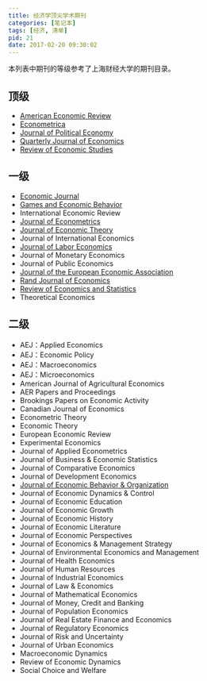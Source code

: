 ```yaml
---
title: 经济学顶尖学术期刊
categories: [笔记本]
tags: [经济, 清单]
pid: 21
date: 2017-02-20 09:30:02
---
```


本列表中期刊的等级参考了上海财经大学的期刊目录。

## 顶级

- [American Economic Review](http://econpapers.repec.org/article/aeaaecrev/)
- [Econometrica](http://econpapers.repec.org/article/wlyemetrp/)
- [Journal of Political Economy](http://econpapers.repec.org/article/ucpjpolec/)
- [Quarterly Journal of Economics](http://econpapers.repec.org/article/oupqjecon/)
- [Review of Economic Studies](http://econpapers.repec.org/article/ouprestud/)
<!--more-->

## 一级

- [Economic Journal](http://econpapers.repec.org/article/ecjeconjl/)
- [Games and Economic Behavior](http://econpapers.repec.org/article/eeegamebe/)
- International Economic Review
- [Journal of Econometrics](http://econpapers.repec.org/article/eeeeconom/)
- [Journal of Economic Theory](http://econpapers.repec.org/article/eeejetheo/)
- Journal of International Economics
- [Journal of Labor Economics](http://econpapers.repec.org/article/ucpjlabec/)
- Journal of Monetary Economics
- Journal of Public Economics
- [Journal of the European Economic Association](http://econpapers.repec.org/article/tprjeurec/)
- [Rand Journal of Economics](http://econpapers.repec.org/article/blarandje/)
- [Review of Economics and Statistics](http://econpapers.repec.org/article/tprrestat/)
- Theoretical Economics

## 二级

- AEJ：Applied Economics
- AEJ：Economic Policy
- AEJ：Macroeconomics
- AEJ：Microeconomics
- American Journal of Agricultural Economics
- AER Papers and Proceedings
- Brookings Papers on Economic Activity
- Canadian Journal of Economics
- Econometric Theory
- Economic Theory
- European Economic Review
- Experimental Economics
- Journal of Applied Econometrics
- Journal of Business & Economic Statistics
- Journal of Comparative Economics
- Journal of Development Economics
- [Journal of Economic Behavior & Organization](http://econpapers.repec.org/article/eeejeborg/)
- Journal of Economic Dynamics & Control
- Journal of Economic Education
- Journal of Economic Growth
- Journal of Economic History
- Journal of Economic Literature
- Journal of Economic Perspectives
- Journal of Economics & Management Strategy
- Journal of Environmental Economics and Management
- Journal of Health Economics
- Journal of Human Resources
- Journal of Industrial Economics
- Journal of Law & Economics
- Journal of Mathematical Economics
- Journal of Money, Credit and Banking
- Journal of Population Economics
- Journal of Real Estate Finance and Economics
- Journal of Regulatory Economics 
- Journal of Risk and Uncertainty
- Journal of Urban Economics
- Macroeconomic Dynamics
- Review of Economic Dynamics
- Social Choice and Welfare